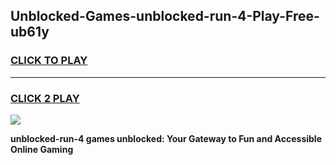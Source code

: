 
## Unblocked-Games-unblocked-run-4-Play-Free-ub61y
<h3>
<a href="https://premium76.site?title=unblocked-run-4&ref=19M">CLICK TO PLAY</a></h3>
<hr>

<h3>
<a href="https://premium76.site?title=unblocked-run-4&ref=19M">CLICK 2 PLAY</a>
  
</h3>

<a href="https://premium76.site?title=unblocked-run-4&ref=19M"><img src="https://clearcache.store/games.png"></a>


**unblocked-run-4 games unblocked: Your Gateway to Fun and Accessible Online Gaming**
